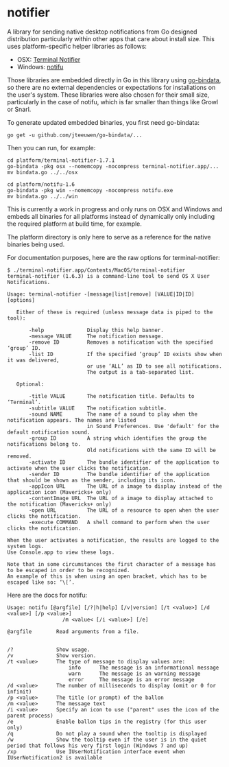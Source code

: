 # notifier
A library for sending native desktop notifications from Go designed distribution particularly within other apps that care about install size. This uses platform-specific helper libraries as follows:

* OSX: [Terminal Notifier](https://github.com/julienXX/terminal-notifier)
* Windows: [notifu](https://www.paralint.com/projects/notifu/)

Those libraries are embedded directly in Go in this library using [go-bindata](https://github.com/jteeuwen/go-bindata), so there are no external dependencies or expectations for installations on the user's system. These libraries were also chosen for their small size, particularly in the case of notifu, which is far smaller than things like Growl or Snarl.


To generate updated embedded binaries, you first need go-bindata:

```
go get -u github.com/jteeuwen/go-bindata/...
```

Then you can run, for example:

```
cd platform/terminal-notifier-1.7.1
go-bindata -pkg osx --nomemcopy -nocompress terminal-notifier.app/...
mv bindata.go ../../osx
```

```
cd platform/notifu-1.6
go-bindata -pkg win --nomemcopy -nocompress notifu.exe
mv bindata.go ../../win
```

This is currently a work in progress and only runs on OSX and Windows and embeds
all binaries for all platforms instead of dynamically only including the
required platform at build time, for example.

The platform directory is only here to serve as a reference for the native binaries
being used.

For documentation purposes, here are the raw options for terminal-notifier:

```
$ ./terminal-notifier.app/Contents/MacOS/terminal-notifier
terminal-notifier (1.6.3) is a command-line tool to send OS X User Notifications.

Usage: terminal-notifier -[message|list|remove] [VALUE|ID|ID] [options]

   Either of these is required (unless message data is piped to the tool):

       -help              Display this help banner.
       -message VALUE     The notification message.
       -remove ID         Removes a notification with the specified ‘group’ ID.
       -list ID           If the specified ‘group’ ID exists show when it was delivered,
                          or use ‘ALL’ as ID to see all notifications.
                          The output is a tab-separated list.

   Optional:

       -title VALUE       The notification title. Defaults to ‘Terminal’.
       -subtitle VALUE    The notification subtitle.
       -sound NAME        The name of a sound to play when the notification appears. The names are listed
                          in Sound Preferences. Use 'default' for the default notification sound.
       -group ID          A string which identifies the group the notifications belong to.
                          Old notifications with the same ID will be removed.
       -activate ID       The bundle identifier of the application to activate when the user clicks the notification.
       -sender ID         The bundle identifier of the application that should be shown as the sender, including its icon.
       -appIcon URL       The URL of a image to display instead of the application icon (Mavericks+ only)
       -contentImage URL  The URL of a image to display attached to the notification (Mavericks+ only)
       -open URL          The URL of a resource to open when the user clicks the notification.
       -execute COMMAND   A shell command to perform when the user clicks the notification.

When the user activates a notification, the results are logged to the system logs.
Use Console.app to view these logs.

Note that in some circumstances the first character of a message has to be escaped in order to be recognized.
An example of this is when using an open bracket, which has to be escaped like so: ‘\[’.
```

Here are the docs for notifu:

```
Usage: notifu [@argfile] [/?|h|help] [/v|version] [/t <value>] [/d <value>] [/p <value>]
                  /m <value< [/i <value>] [/e]

@argfile        Read arguments from a file.


/?              Show usage.
/v              Show version.
/t <value>      The type of message to display values are:
                    info      The message is an informational message
                    warn      The message is an warning message
                    error     The message is an error message
/d <value>      The number of milliseconds to display (omit or 0 for infinit)
/p <value>      The title (or prompt) of the ballon
/m <value>      The message text
/i <value>      Specify an icon to use ("parent" uses the icon of the parent process)
/e              Enable ballon tips in the registry (for this user only)
/q              Do not play a sound when the tooltip is displayed
/w              Show the tooltip even if the user is in the quiet period that follows his very first login (Windows 7 and up)
/xp             Use IUserNotification interface event when IUserNotification2 is available
```
